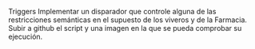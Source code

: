 Triggers
Implementar un disparador que controle alguna de las restricciones semánticas en el supuesto de los viveros y de la Farmacia.
Subir a github el script y una imagen en la que se pueda comprobar su ejecución. 